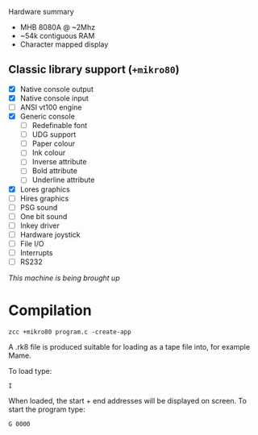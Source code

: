 Hardware summary

* MHB 8080A  @ ~2Mhz
* ~54k contiguous RAM
* Character mapped display

## Classic library support (`+mikro80`)

* [x] Native console output
* [x] Native console input
* [ ] ANSI vt100 engine
* [x] Generic console
    * [ ] Redefinable font 
    * [ ] UDG support
    * [ ] Paper colour
    * [ ] Ink colour
    * [ ] Inverse attribute
    * [ ] Bold attribute
    * [ ] Underline attribute
* [x] Lores graphics
* [ ] Hires graphics
* [ ] PSG sound
* [ ] One bit sound
* [ ] Inkey driver
* [ ] Hardware joystick
* [ ] File I/O
* [ ] Interrupts
* [ ] RS232

_This machine is being brought up_

# Compilation

    zcc +mikro80 program.c -create-app

A .rk8 file is produced suitable for loading as a tape file into, for example Mame.

To load type:

    I

When loaded, the start + end addresses will be displayed on screen. To start the program type:

    G 0000


